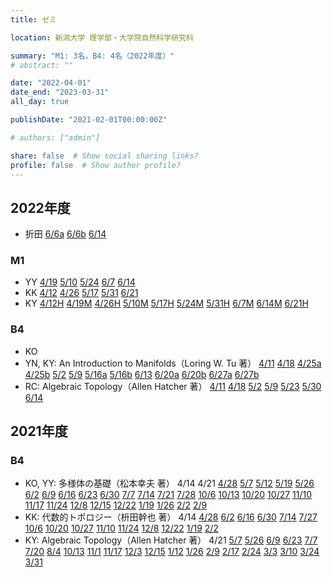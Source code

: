 ```yaml
---
title: ゼミ

location: 新潟大学 理学部・大学院自然科学研究科

summary: "M1: 3名，B4: 4名（2022年度）"
# abstract: ""

date: "2022-04-01"
date_end: "2023-03-31"
all_day: true

publishDate: "2021-02-01T00:00:00Z"

# authors: ["admin"]

share: false  # Show social sharing links?
profile: false  # Show author profile?
---
```

## 2022年度

- 折田
	[6/6a](https://youtu.be/Aj0m83gpPgo)
	[6/6b](https://youtu.be/Cwtx5oB6Yvc)
	[6/14](https://youtu.be/zMXAifQ49kM)

### M1
- YY
	[4/19](https://youtu.be/vFfSOraSgzM)
	[5/10](https://youtu.be/A1Xet7jRM_g)
	[5/24](https://youtu.be/Ft7FaWuVXAI)
	[6/7](https://youtu.be/xoc7U9KsDq0)
	[6/14](https://youtu.be/Fy9WL5xSGI0)
- KK
	[4/12](https://youtu.be/NftPHvxnO0U)
	[4/26](https://youtu.be/et28g5RvbQA)
	[5/17](https://youtu.be/3yq6D9X3Qj8)
	[5/31](https://youtu.be/3s2lMorVtJg)
	[6/21](https://youtu.be/DFpuv9D3kfk)
- KY
	[4/12H](https://youtu.be/L5StMVywf38)
	[4/19M](https://youtu.be/SyJMf3kYgow)
	[4/26H](https://youtu.be/Sf1-wgkPEfc)
	[5/10M](https://youtu.be/EB9_aXNHMFA)
	[5/17H](https://youtu.be/fKbImI16msM)
	[5/24M](https://youtu.be/iTpCnfSfQBU)
	[5/31H](https://youtu.be/OFmuc4WWR-8)
	[6/7M](https://youtu.be/TFbBbgTx_kk)
	[6/14M](https://youtu.be/gngRxC1JNp4)
	[6/21H](https://youtu.be/Ep0B15JVUaw)

### B4
- KO
- YN, KY: An Introduction to Manifolds（Loring W. Tu 著）
	[4/11](https://youtu.be/16GjdmD549I)
	[4/18](https://youtu.be/C_sTGTZola8)
	[4/25a](https://youtu.be/HVD-WmZN2kk)
	[4/25b](https://youtu.be/RE9ItJHpk6I)
	[5/2](https://youtu.be/3a4y3qv5ccA)
	[5/9](https://youtu.be/4g9QAHjOr9M)
	[5/16a](https://youtu.be/WUy2bWQz2eE)
	[5/16b](https://youtu.be/GhZUGdMkm3Y)
	[6/13](https://youtu.be/c4IjCA9U2K0)
	[6/20a](https://youtu.be/aN6iRPW0lVE)
	[6/20b](https://youtu.be/sxiZKGR2Llw)
	[6/27a](https://youtu.be/-UJsydr_GcE)
	[6/27b](https://youtu.be/HL0DFlIAyjM)
- RC: Algebraic Topology（Allen Hatcher 著）
	[4/11](https://youtu.be/PARFjvoAgho)
	[4/18](https://youtu.be/XNVB7oe6Fro)
	[5/2](https://youtu.be/f1O6nxcMOos)
	[5/9](https://youtu.be/IsA6Srcp0Fs)
	[5/23](https://youtu.be/_W8bXdq4ifc)
	[5/30](https://youtu.be/9U_SRH26-30)
	[6/14](https://youtu.be/5vF1pUSr3ug)

## 2021年度

### B4
- KO, YY: 多様体の基礎（松本幸夫 著）
	4/14
	4/21
	[4/28](https://youtu.be/QUtstuKEgfo)
	[5/7](https://youtu.be/aardPHgHQU4)
	[5/12](https://youtu.be/gobJBTay9-A)
	[5/19](https://youtu.be/9O57KCUr6DU)
	[5/26](https://youtu.be/yo4ZCRtfR_o)
	[6/2](https://youtu.be/pXHWNFeJ8r8)
	[6/9](https://youtu.be/0klbLJCOUyQ)
	[6/16](https://youtu.be/ZvdP9MS-j_Q)
	[6/23](https://youtu.be/00lJH214Fb8)
	[6/30](https://youtu.be/oIOtSDRHhL0)
	[7/7](https://youtu.be/a3mFAoOhXtE)
	[7/14](https://youtu.be/XKQNFrSWSkU)
	[7/21](https://youtu.be/_cpmt8IpTvE)
	[7/28](https://youtu.be/M7ck_Oggd18)
	[10/6](https://youtu.be/0IXAAej7Rao)
	[10/13](https://youtu.be/g9h_R2ArGbg)
	[10/20](https://youtu.be/ij7OKKT8eQE)
	[10/27](https://youtu.be/zLRPPR3hxe4)
	[11/10](https://youtu.be/L0NU596pjMw)
	[11/17](https://youtu.be/99TA4gVHeoU)
	[11/24](https://youtu.be/KgZ2ielnwsU)
	[12/8](https://youtu.be/pUiSP1sjpPY)
	[12/15](https://youtu.be/awRF3OBWktE)
	[12/22](https://youtu.be/AhHQzDHaxXM)
	[1/19](https://youtu.be/UhbwaEr2Fg4)
	[1/26](https://youtu.be/X5y0iplWGZE)
	[2/2](https://youtu.be/nIGyFijYObE)
	[2/9](https://youtu.be/Qom1QSfzdYM)
- KK: 代数的トポロジー（枡田幹也 著）
	4/14
	[4/28](https://youtu.be/x3q5wr7FwaM)
	[6/2](https://youtu.be/qd5hjUT1lcE)
	[6/16](https://youtu.be/qqTr8rhOXqE)
	[6/30](https://youtu.be/6bFq-CZDGU0)
	[7/14](https://youtu.be/CBEZd8fUeuk)
	[7/27](https://youtu.be/wba8YgmXLvA)
	[10/6](https://youtu.be/fL-2X3Qvzf4)
	[10/20](https://youtu.be/h9X-voPg3Gc)
	[10/27](https://youtu.be/LUUqsvM355o)
	[11/10](https://youtu.be/x1CQXE8gGgo)
	[11/24](https://youtu.be/47cikDlgaZs)
	[12/8](https://youtu.be/cddMxlnDjVU)
	[12/22](https://youtu.be/kbc1YjrTzpc)
	[1/19](https://youtu.be/PXwrUqAoztg)
	[2/2](https://youtu.be/74mhXUWtBNs)
- KY: Algebraic Topology（Allen Hatcher 著）
	4/21
	[5/7](https://youtu.be/XV8rfGFiT8A)
	[5/26](https://youtu.be/VtBF3tr2XEA)
	[6/9](https://youtu.be/r9OkCqmR9pE)
	[6/23](https://youtu.be/NpHIOxVIsY8)
	[7/7](https://youtu.be/AfBHxhAyBq8)
	[7/20](https://youtu.be/RMsZUbo3wNs)
	[8/4](https://youtu.be/xOABAcecoBY)
	[10/13](https://youtu.be/vJ8DhObZNPY)
	[11/1](https://youtu.be/G05MwQhyXPc)
	[11/17](https://youtu.be/UOAcnxW6zsw)
	[12/3](https://youtu.be/-UxfXScWKRc)
	[12/15](https://youtu.be/7eobqmezVmA)
	[1/12](https://youtu.be/tpgW0mCrQMA)
	[1/26](https://youtu.be/d8Zb6QRLMQI)
	[2/9](https://youtu.be/qkc38IgT-ZI)
	[2/17](https://youtu.be/K7ZHODKE9OI)
	[2/24](https://youtu.be/8TXebThjR5U)
	[3/3](https://youtu.be/0FAU32YkdHg)
	[3/10](https://youtu.be/y-qssci91pk)
	[3/24](https://youtu.be/jUc1b-HWGn8)
	[3/31](https://youtu.be/53-3m6_BYxE)
